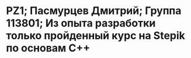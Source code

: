 # PZ1; Пасмурцев Дмитрий; Группа 113801; Из опыта разработки только пройденный курс на Stepik по основам С++
